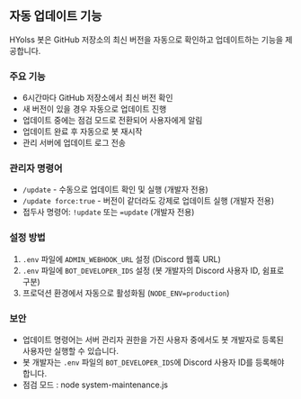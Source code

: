 ## 자동 업데이트 기능
HYolss 봇은 GitHub 저장소의 최신 버전을 자동으로 확인하고 업데이트하는 기능을 제공합니다.

### 주요 기능
* 6시간마다 GitHub 저장소에서 최신 버전 확인
* 새 버전이 있을 경우 자동으로 업데이트 진행
* 업데이트 중에는 점검 모드로 전환되어 사용자에게 알림
* 업데이트 완료 후 자동으로 봇 재시작
* 관리 서버에 업데이트 로그 전송

### 관리자 명령어
* `/update` - 수동으로 업데이트 확인 및 실행 (개발자 전용)
* `/update force:true` - 버전이 같더라도 강제로 업데이트 실행 (개발자 전용)
* 접두사 명령어: `!update` 또는 `=update` (개발자 전용)

### 설정 방법
1. `.env` 파일에 `ADMIN_WEBHOOK_URL` 설정 (Discord 웹훅 URL)
2. `.env` 파일에 `BOT_DEVELOPER_IDS` 설정 (봇 개발자의 Discord 사용자 ID, 쉼표로 구분)
3. 프로덕션 환경에서 자동으로 활성화됨 (`NODE_ENV=production`)

### 보안
* 업데이트 명령어는 서버 관리자 권한을 가진 사용자 중에서도 봇 개발자로 등록된 사용자만 실행할 수 있습니다.
* 봇 개발자는 `.env` 파일의 `BOT_DEVELOPER_IDS`에 Discord 사용자 ID를 등록해야 합니다.
* 점검 모드 : node system-maintenance.js